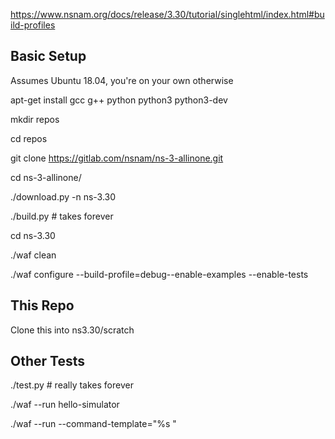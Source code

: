 https://www.nsnam.org/docs/release/3.30/tutorial/singlehtml/index.html#build-profiles

## Basic Setup

Assumes Ubuntu 18.04, you're on your own otherwise

apt-get install gcc g++ python python3 python3-dev

mkdir repos

cd repos

git clone https://gitlab.com/nsnam/ns-3-allinone.git




cd ns-3-allinone/

./download.py -n ns-3.30

./build.py	# takes forever



cd ns-3.30

./waf clean

./waf configure --build-profile=debug--enable-examples --enable-tests

## This Repo
Clone this into ns3.30/scratch

## Other Tests
./test.py 	# really takes forever

./waf --run hello-simulator

./waf --run <ns3-program> --command-template="%s <args>"



